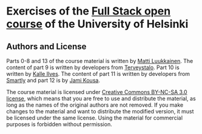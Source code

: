 # Exercises of the [Full Stack open course](https://fullstackopen.com/en/about) of the University of Helsinki

## Authors and License

Parts 0-8 and 13 of the course material is written by [Matti Luukkainen](https://github.com/mluukkai). The content of part 9 is written by developers from [Terveystalo](https://www.terveystalo.com/fi/yhtio/toihin-terveystaloon/DigitalHealth/). Part 10 is written by [Kalle Ilves](https://github.com/Kaltsoon). The content of part 11 is written by developers from [Smartly](https://www.smartly.io/) and part 12 is by [Jami Kousa](https://github.com/jakousa).

The course material is licensed under [Creative Commons BY-NC-SA 3.0 license](https://creativecommons.org/licenses/by-nc-sa/3.0/), which means that you are free to use and distribute the material, as long as the names of the original authors are not removed. If you make changes to the material and want to distribute the modified version, it must be licensed under the same license. Using the material for commercial purposes is forbidden without permission.